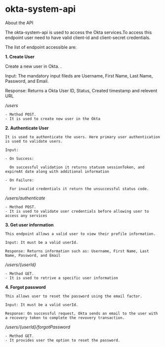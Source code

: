 # okta-system-api

About the API

The okta-system-api is used to access the Okta services.To access this endpoint user need to have valid client-id and client-secret credentials.

The list of endpoint accessible are:

**1. Create User**
   
   Create a new user in Okta. . 
   
   Input: The mandatory input fileds are Username, First Name, Last Name, Password, and Email.
   
   Response: Returns a Okta User ID, Status, Created timestamp and relevent URL
  
   */users*
    
    - Method POST. 
    - It is used to create new user in the Okta
    
 **2. Authenticate User**
  
    It is used to authenticate the users. Here primary user authentication is used to validate users. 
    
    Input: 
    
    - On Success:
    
      On successful validation it returns statusm sessionToken, and expireAt date along with additional information
      
    - On Failure:
    
      For invalid credentials it return the unsuccessful status code.
    
    
  */users/authenticate* 
    
    - Method POST. 
    - It is used to validate user credentials before allowing user to access any services 
    
**3. Get user information**
 
    This endpoint allows a valid user to view their profile information.
    
    Input: It must be a valid userId.
   
    Response: Returns information such as: Username, First Name, Last Name, Password, and Email
    
   */users/{userId}*
    
    - Method GET. 
    - It is used to retrive a specific user information
    
 **4. Forgot password**
    
    This allows user to reset the password using the email factor.
    
    Input: It must be a valid userId.
   
    Response: On successful request, Okta sends an email to the user with a recovery token to complete the revovery transaction.
    
   */users/{userId}/forgotPassword*
    
    - Method GET. 
    - It provides user the option to reset the password. 
